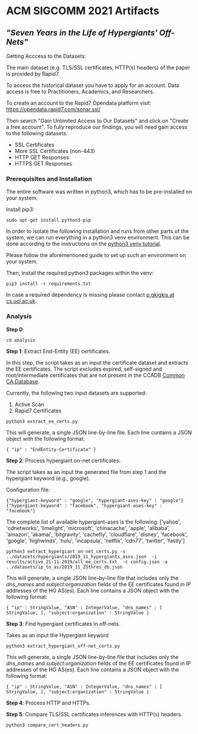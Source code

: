# ACM SIGCOMM 2021 Artifacts
## _"Seven Years in the Life of Hypergiants' Off-Nets"_

Getting Acccess to the Datasets:


The main dataset (e.g. TLS/SSL certificates, HTTP(s) headers) of the paper is provided by Rapid7. 

To access the historical dataset you have to apply for an account. Data access is free to Practitioners, Academics, and Researchers.

To create an account to the Rapid7 Opendata platform visit:
https://opendata.rapid7.com/sonar.ssl/

Then search "Gain Unlimited Access to Our Datasets" and click on "Create a free account".
To fully reproduce our findings, you will need gain access to the following datasets.
* SSL Certificates
* More SSL Certificates (non-443)
* HTTP GET Responses
* HTTPS GET Responses


### Prerequisites and Installation
The entire software was written in python3, which has to be pre-installed on your system.

Install pip3:
```
sudo apt-get install python3-pip
```

In order to isolate the following installation and runs from other parts of the system, we can run everything in a python3 venv environment. This can be done according to the instructions on the
[python3 venv tutorial](https://docs.python.org/3/tutorial/venv.html).

Please follow the aforementioned guide to set up such an environment on your system.

Then, install the required python3 packages within the venv:
```
pip3 install -r requirements.txt
```
In case a required dependency is missing please contact [p.gkigkis at cs.ucl.ac.uk]().


### Analysis

**Step 0**:
```
cd analysis
```

**Step 1**: Extract End-Entity (EE) certificates.

In this step, the script takes as an input the certificate dataset and extracts the EE certificates.
The script excludes expired, self-signed and root/intermediate certificates that are not present in the CCADB [Common CA Database](https://www.ccadb.org).

Currently, the following two input datasets are supported:

1) Active Scan
2) Rapid7 Certificates

```
python3 extract_ee_certs.py
```

This will generate, a single JSON line-by-line file. Each line contains a JSON object with the following format:

```
{ "ip" : "EndEntity-Certificate" }
```

**Step 2**: Process hypergiant on-net certificates.

The script takes as an input the generated file from step 1 and the hypergiant keyword (e.g., google).


Configuration file:
```
{"hypergiant-keyword" : "google", "hypergiant-ases-key" : "google"}
{"hypergiant-keyword" : "facebook", "hypergiant-ases-key" : "facebook"}
```

The complete list of available hypergiant-ases is the following:
['yahoo', 'cdnetworks', 'limelight', 'microsoft', 'chinacache', 'apple', 'alibaba', 'amazon', 'akamai', 'bitgravity', 'cachefly', 'cloudflare', 'disney', 'facebook', 'google', 'highwinds', 'hulu', 'incapsula', 'netflix', 'cdn77', 'twitter', 'fastly']


```
python3 extract_hypergiant_on-net_certs.py -s ../datasets/hypergiants/2019_11_hypergiants_asns.json  -i results/active_21-11-2019/all_ee_certs.txt  -c config.json -a ../datasets/ip_to_as/2019_11_25thres_db.json
```

This will generate, a single JSON line-by-line file that includes only the *dns_names* and *subject:organization* fields of the EE certificates found in IP addresses of the HG AS(es). Each line contains a JSON object with the following format:


```
{ "ip" : StringValue, "ASN" : IntegerValue, "dns_names" : [ StringValue, ], "subject:organization" : StringValue }
```


**Step 3**: Find hypergiant certificates in off-nets. 

Takes as an input the Hypergiant keyword
```
python3 extract_hypergiant_off-net_certs.py
```

This will generate, a single JSON line-by-line file that includes only the *dns_names* and *subject:organization* fields of the EE certificates found in IP addresses of the HG AS(es). Each line contains a JSON object with the following format:


```
{ "ip" : StringValue, "ASN" : IntegerValue, "dns_names" : [ StringValue, ], "subject:organization" : StringValue }
```


**Step 4**: Process HTTP and HTTPs.





**Step 5**: Compare TLS/SSL certificates inferences with HTTP(s) headers.

```
python3 compare_cert_headers.py
```